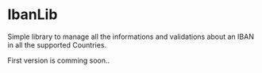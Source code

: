# IbanLib

Simple library to manage all the informations and validations about an IBAN in all the supported Countries.

First version is comming soon..
